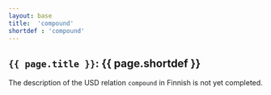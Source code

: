```yaml
---
layout: base
title:  'compound'
shortdef : 'compound'
---
```


## `{{ page.title }}`: {{ page.shortdef }}

The description of the USD relation `compound` in Finnish is not yet completed.
